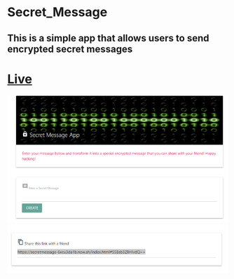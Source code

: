 # Secret_Message 
## This is a simple app that allows users to send encrypted secret messages
# [Live](https://secretmessage-6xcu3da1b.now.sh/)
![app](https://github.com/tudorbejinari/Secret_Message/blob/master/app.png)
![message](https://github.com/tudorbejinari/Secret_Message/blob/master/share.png)
